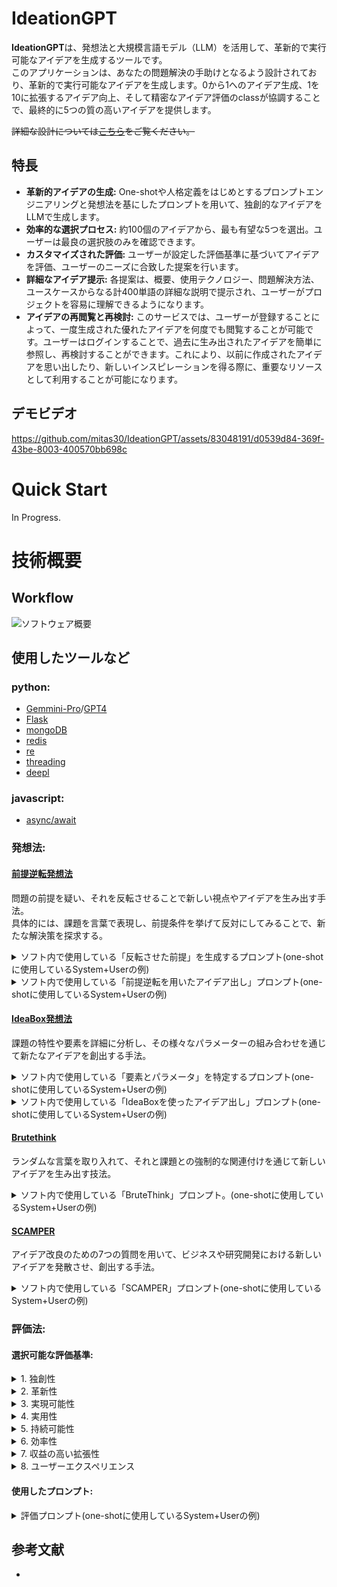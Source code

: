 # IdeationGPT
**IdeationGPT**は、発想法と大規模言語モデル（LLM）を活用して、革新的で実行可能なアイデアを生成するツールです。  
このアプリケーションは、あなたの問題解決の手助けとなるよう設計されており、革新的で実行可能なアイデアを生成します。0から1へのアイデア生成、1を10に拡張するアイデア向上、そして精密なアイデア評価のclassが協調することで、最終的に5つの質の高いアイデアを提供します。

~~詳細な設計については[こちら](リンク先URL)をご覧ください。~~

## 特長 
- **革新的アイデアの生成:** One-shotや人格定義をはじめとするプロンプトエンジニアリングと発想法を基にしたプロンプトを用いて、独創的なアイデアをLLMで生成します。
- **効率的な選択プロセス:** 約100個のアイデアから、最も有望な5つを選出。ユーザーは最良の選択肢のみを確認できます。
- **カスタマイズされた評価:** ユーザーが設定した評価基準に基づいてアイデアを評価、ユーザーのニーズに合致した提案を行います。
- **詳細なアイデア提示:** 各提案は、概要、使用テクノロジー、問題解決方法、ユースケースからなる計400単語の詳細な説明で提示され、ユーザーがプロジェクトを容易に理解できるようになります。
- **アイデアの再閲覧と再検討:** このサービスでは、ユーザーが登録することによって、一度生成された優れたアイデアを何度でも閲覧することが可能です。ユーザーはログインすることで、過去に生み出されたアイデアを簡単に参照し、再検討することができます。これにより、以前に作成されたアイデアを思い出したり、新しいインスピレーションを得る際に、重要なリソースとして利用することが可能になります。

## デモビデオ
https://github.com/mitas30/IdeationGPT/assets/83048191/d0539d84-369f-43be-8003-400570bb698c

# Quick Start
In Progress.

# 技術概要
## Workflow 
![ソフトウェア概要](https://github.com/mitas30/IdeationGPT/assets/83048191/e81abcc6-c652-4dd1-9e3b-f18f8d2c2bba)

## 使用したツールなど  
### python:
- [Gemmini-Pro](https://platform.openai.com/docs/api-reference/chat)/[GPT4](https://cloud.google.com/vertex-ai/docs/generative-ai/model-reference/gemini)
- [Flask](https://flask.palletsprojects.com/en/3.0.x/)
- [mongoDB](https://pymongo.readthedocs.io/en/stable/)  
- [redis](https://github.com/redis/redis-py)  
- [re](https://docs.python.org/ja/3.12/library/re.html)  
- [threading](https://docs.python.org/ja/3/library/threading.html)  
- [deepl](https://www.deepl.com/docs-api)  
### javascript:
- [async/await](https://developer.mozilla.org/ja/docs/Web/JavaScript/Reference/Statements/async_function)
### 発想法:  
#### [前提逆転発想法](https://diamond.jp/articles/-/16331)  
問題の前提を疑い、それを反転させることで新しい視点やアイデアを生み出す手法。  
具体的には、課題を言葉で表現し、前提条件を挙げて反対にしてみることで、新たな解決策を探求する。
<details><summary>ソフト内で使用している「反転させた前提」を生成するプロンプト(one-shotに使用しているSystem+Userの例)</summary><div>
"role":"system", "content":'You are a maker with high creativity and implementation skills.<br>  Please utilize your creativity to come up with effective ideas for the problem at hand.<br><br>
"role":"user", "content":please adhere to the following &ltinstruction&gt.<br>
<br>&ltproblem&gtReducing Urban Traffic Congestion<br><br>
&ltinstruction&gt<br>
1.List Assumptions:
Identify three key assumptions about &ltproblem&gt.However, you need to follow the &ltassumption_format&gt.<br>     
2.Reverse Assumptions:<br>
Invert each assumption to explore new ideas.<br>However, you need to follow the &ltreversed_assumption_format&gt.<br><br>
&ltassumption_format&gt<br>
Assumptions:<br>
A: The first assumption inherent in the problem<br>
B: The second assumption inherent in the problem<br>
C: The third assumption inherent in the problem<br><br>
&ltreversed_assumption_format&gt<br>
Reversed Assumptions:<br>
A:The Reversed Paradox of the Assumption A Inherent in the Problem<br>
B:The Reversed Paradox of the Assumption B Inherent in the Problem<br>
C:The Reversed Paradox of the Assumption C Inherent in the Problem<br>
</div></details>
<details><summary>ソフト内で使用している「前提逆転を用いたアイデア出し」プロンプト(one-shotに使用しているSystem+Userの例)</summary><div>
role":"system", "content":'You are a maker with high creativity and implementation skills.Please utilize your creativity to come up with effective ideas for the problem at hand.<br><br>
"role":"user", "content":<br>
&ltproblem&gt Reducing Urban Traffic Congestion<br>
&ltReversed Assumptions&gt Traffic congestion is a round-the-clock issue.<br><br>
Please create five innovative ideas by adhering to the following &ltinstruction&gt.<br>
Additionally, let's take a moment to read and understand the &ltIntro --false face--&gt, which explains the objective of the 'False Face' method.<br><br>
&ltInrto --false face--&gt<br>
The 'false face' Thinking Method is an approach used in problem-solving and creative thinking that challenges universally accepted premises and fundamental assumptions, overturning them to elicit new perspectives and ideas. This method urges us to confront assumptions and beliefs we usually hold unconsciously and encourages us to overturn them fundamentally. This process shines a new light on what are perceived as immutable facts or 'common sense,' aiding in the discovery of original solutions.<br>
For instance, questioning and reversing commonly accepted business practices or life rules can lead to completely new approaches and business models. This method is not just about adopting the opposite stance, but aims to rethink problems from a fundamentally different angle, stepping outside of conventional thought frameworks. Such a shift can connect seemingly unrelated or impractical ideas to innovative solutions.<br>
In essence, 'false face' thinking stimulates creativity by breaking free from entrenched mindsets, allowing for the discovery of innovative ideas and solutions beyond the usual confines of established thinking.<br><br>
&ltinstruction&gt --Brainstorming Ideas Based on Reversed Assumption--<br>
Using the 'False Face' method, focus on the &ltReversed Assumption&gt to reinterpret &ltproblem&gt from a new angle. Generate five unique ideas that address &ltproblem&gt specifically through this reversed assumption. It's vital to adhere to the guidelines in &ltnote&gt and elaborate on each idea in detail as per the &ltformat&gt.<br><br>
&ltformat&gt<br>
[Idea number]: [Idea Name] (optional)<br>
Core idea: [Brief explanation of the core idea]<br>
Technologies and Materials Used: [Technologies and materials used]<br>
Revised Approach to Problem-Solving: [How the problem is solved with this idea]<br>
Concrete Use Cases: [List of use cases for the idea]<br><br>
&ltnote&gt<br>
You need to follow the &ltformat&gt below and attach a lengthy explanation of approximately 400 words for each idea.Also, output 5 ideas.<br>
Each idea needs to be described in sufficient detail so that it can form the basis for a requirements definition.<br>
Therefore, although a 400-word explanation may seem lengthy at first glance, it is necessary to write in such detail to properly convey the concept.<br>
</div></details>

#### [IdeaBox発想法](https://ssaits.jp/promapedia/method/idea-box.html)  
課題の特性や要素を詳細に分析し、その様々なパラメーターの組み合わせを通じて新たなアイデアを創出する手法。
<details><summary>ソフト内で使用している「要素とパラメータ」を特定するプロンプト(one-shotに使用しているSystem+Userの例)</summary><div>
"role":"system", "content":'You are a maker with high creativity and implementation skills. Additionally, you are skilled at abstracting concepts.'<br><br>
"role":"user", "content": Please follow the instructions according to the following &ltguide&gt.<br><br>
&ltproblem&gtBridging the Educational Gap<br>
<br>&ltguide&gt<br>
Idea Box Method: A Creative Blueprint
Overview:The Idea Box method is a systematic approach to generating innovative ideas. It involves identifying key parameters of a problem or project and exploring various combinations of these parameters to discover novel solutions.<br>
Steps:<br>
1.Identify Parameters:<br>
List up four essential aspects or features related to the challenge &ltproblem&gt. Consider whether this challenge would exist without this parameter. Also, output according to the following &ltformat&gt.<br><br>
Example problem: Improve the design of a laundry basket.<br>
Example Parameters: Material, Shape, Finish, Placement<br><br>
&ltformat&gt<br>
Parameters: [Output parameters A, B, C, D for the challenge, separated by commas]<br><br>
2.List Variations:<br>
Write down ten variations for each parameter. However, output according to the following &ltformat&gt.<br><br>
&ltformat&gt<br>
variations:<br>
1. [Output attributes A, B, C...I,J for the first parameter, separated by commas]<br>
2. [Output attributes A, B, C...I,J for the second parameter, separated by commas]<br>
3. [Output attributes A, B, C...I,J for the third parameter, separated by commas]<br>
4. [Output attributes A, B, C...I,J for the fourth parameter, separated by commas]<br><br>
Example problem: Improve the design of a laundry basket.<br>
Example Parameters: Material, Shape, Finish, Placement<br>
Example variations:<br>
1.Wicker, Plastic, Paper, Metal, Mesh, Bamboo, Rattan, Silicone, Fabric, Recycled materials<br>
2.Square, Cylinder, Rectangle, Hexagon, Cube, Oval, Round, Triangular, Spherical, Irregular<br>
3.Natural, Tinted, Transparent, Reflective, Neon, Matte, Glossy, Textured, Lacquered, Weathered<br>
4.Floor mounted, Ceiling suspended, Wall mounted, Basement entrance, Door hangings, Under-bed, Corner, Freestanding, Modular, Portable<br>
</div></details>

<details><summary>ソフト内で使用している「IdeaBoxを使ったアイデア出し」プロンプト(one-shotに使用しているSystem+Userの例)</summary><div>
    "role":"system", "content":'You are a maker with high creativity and implementation skills.  Please utilize your creativity to come up with effective ideas for the problem at hand.<br><br>
    "role":"user", "content":<br>&ltProblem&gt Bridging the Educational Gap<br><br>&ltGuide&gt<br>
    &ltparameter&gt Educational Content, Accessibility, Technological Integration, Teacher Training<br>
    &ltattributes&gt<br>
    varitations:<br>
    1:Culturally Diverse,Community Centers,Big Data Analytics,Peer Collaboration Networks<br>
    2:Experiential Learning,Braille Resources,Blockchain for Education,Pedagogical Innovation<br>
    3:Holistic Education,Mobile Learning,Artificial Intelligence,Digital Literacy<br>
    4:Adaptive Learning,Online Platforms,Educational Apps,Online PD Courses<br>
    5:Multilingual,Radio Broadcasts,Educational Apps,Diversity Training<br><br>
    Overview:<br>
    The Idea Box Method is a dynamic approach for generating creative solutions, especially suited for addressing &ltproblem&gt. By leveraging a combination of various attributes under identified parameters, you can unlock a spectrum of innovative ideas.<br><br>
    Method:<br>
    Combinations of attributes related to &ltparameter&gt are listed in &ltattributes&gt following the &ltattribute_format&gt for five sets. You are to come up with one idea for each set of attributes listed in &ltattributes&gt, totaling five ideas. This means you should develop one idea using all attributes from attribute_set 1, another idea using all attributes from attribute_set 2, and so on, resulting in a total of five ideas.  
    Each idea should follow the provided &ltformat&gt.
    Also, pay attention to the guidelines on how to write ideas in &ltnote&gt.<br><br>
    &ltattribute_format&gt<br>
    1.attribute set1<br>
    2.attribute set2<br>
    3.attribute set3<br>
    4.attribute set4<br>
    5.attribute set5<br><br>
    &ltformat&gt<br>
    [Idea number]: [Idea Name] (optional)<br>
    Core idea: [Brief explanation of the core idea]<br>
    Technologies and Materials Used: [Technologies and materials used]<br>
    Revised Approach to Problem-Solving: [How the problem is solved with this idea]<br>
    Concrete Use Cases: [List of use cases for the idea]<br><br>
    &ltnote&gt<br>
    You need to follow the &ltformat&gt below and attach a lengthy explanation of approximately 400 words for each idea.Also, output 5 ideas.
    Each idea needs to be described in sufficient detail so that it can form the basis for a requirements definition.
    Therefore, although a 400-word explanation may seem lengthy at first glance, it is necessary to write in such detail to properly convey the concept.
</div></details>

#### [Brutethink](https://www.mycoted.com/Brutethink)
ランダムな言葉を取り入れて、それと課題との強制的な関連付けを通じて新しいアイデアを生み出す技法。
<details><summary>ソフト内で使用している「BruteThink」プロンプト。(one-shotに使用しているSystem+Userの例)</summary><div>
"role":"system", "content":You are a maker with high creativity and implementation skills.  Please utilize your creativity to come up with effective ideas for the problem at hand.<br><br>
"role":"user", "content":<br>&ltEssential Rules to Strictly Follow&gt<br>
&ltnote&gt<br>
You need to follow the &ltformat&gt below and attach a lengthy explanation of approximately 400 words for each idea.Also, output 5 ideas.
Each idea needs to be described in sufficient detail so that it can form the basis for a requirements definition.
Therefore, although a 400-word explanation may seem lengthy at first glance, it is necessary to write in such detail to properly convey the concept.<br>
<br>&ltproblem&gt How can we make public transportation more appealing to commuters?
<br>&ltword&gt coffee<br>
<br>&ltGuide&gt<br>
Please read the following text and execute the &ltBluePrint&gt. Sections such as &ltIntroduction&gt, &ltThe Brutethink Approach&gt, &ltCase Studies and Examples: Problem Scenarios and Simplified Solutions&gt, and &ltSummary&gt are provided to help you understand the Brutethink Method, so refer to them as needed.<br>
<br>&ltIntroduction --Brutethink Method--&gt<br>
In the pursuit of original and innovative ideas, one essential approach is to create new patterns in our minds, forcing connections between unrelated elements. This method can lead to discovering groundbreaking ideas from seemingly nothing. The practice of juxtaposing unrelated concepts, like contrasting a garbage truck and a sunset in modern art, can spark new ideas by contrasting practicality with beauty.<br>
<br>&ltThe Brutethink Approach&gt<br>
This method involves combining unrelated elements, learning from the connections that emerge. For instance, the invention of float glass, a breakthrough in the glass-making industry, came from such a connection. Alastair Pilkington, inspired by soap floating in water, developed a method where glass forms on molten tin, revolutionizing glass production.
<br>&ltBluePrint&gt<br>
Step 1<br>
Discover five different attributes or aspects of each word in &ltwords&gt. Follow the &ltattribute_format&gt in this process.<br>
Step 2<br>
Next, link each attribute identified in Step 1 with &ltproblem&gt to create ideas that solve &ltproblem&gt. For each word, develop one idea per attribute, resulting in a total of five ideas per word. This method enables the generation of diverse and creative solutions.
However, be cautious not to use the words in &ltwords&gt directly as solutions.<br> For example, if 'coffee' is listed in &ltwords&gt, suggesting the opening of a coffee shop would be too literal and not in line with the Brutethink methodology. Instead, use attributes of 'coffee', such as its aroma or warmth, to inspire your ideas. Ensure that all ideas are formatted according to &ltformat&gt and adhere to the guidelines specified in &ltnote&gt.<br>
<br>&ltattribute_format&gt
<br>&ltattribute&gt<br>
[attribute 1]: [Attribute1 Description]<br>
...<br>
[attribute 5]: [Attribute5 Description]<br>
<br>&ltformat&gt<br>
[Idea number]: [Idea Name] (optional)<br>
Core idea: [Brief explanation of the core idea]<br>
Technologies and Materials Used: [Technologies and materials used]<br>
Revised Approach to Problem-Solving: [How the problem is solved with this idea]<br>
Concrete Use Cases: [List of use cases for the idea]<br>
<br>&ltCase Studies and Examples: Problem Scenarios and Simplified Solutions&gt  
<br>&ltproblem&gtHow can I improve my relationship with my boss?
<br>&ltword&gtpencil
<br>&ltattribute&gt<br>
1.Eraser: The eraser on a pencil represents the ability to correct mistakes. This attribute is linked to the "Clean Slate Policy" as it symbolizes the notion of acknowledging errors and moving forward without lingering on past faults.<br>
2.Lead: The lead in a pencil, essential for writing, represents core functionality but can also symbolize slow processes (due to its heaviness). This relates to the "Mentorship for Efficiency", where addressing and guiding slower processes in the workplace is key.<br>
3.Yellow Color: The color yellow on many pencils, particularly in America, is often associated with caution or the need to proceed with care. This color inspires the "Yellow Room for Open Communication", emphasizing a space where caution in communication is respected, yet openness is encouraged.<br>
4.Cost-effectiveness: Pencils are known for being cost-effective tools. This aspect is mirrored in the "Competitive Commission Plan", where the aim is to create value and effectiveness in the workplace, similar to how a pencil provides a simple yet valuable function.<br>
5.Hexagonal Shape: The hexagonal shape of many pencils ensures a comfortable grip and prevents rolling away. This shape is the inspiration behind the "Six-Point Work Dynamics Plan", representing stability and multi-faceted approaches to improving workplace dynamics.<br><br>
&ltidea&gt<br>
Idea 1.Clean Slate Policy (Eraser)
<br>Core Idea: Implementing a monthly reflection session where employees can discuss past errors without judgment, similar to how an eraser cleanly removes pencil marks, promoting a culture of openness and improvement.
<br>Idea 2.Mentorship for Efficiency (Lead)
<br>Core Idea: Pairing less experienced employees with mentors to work on specific projects, similar to how a pencil’s lead is essential for writing, ensuring that everyone contributes efficiently to team goals. 
<br>Idea 3.Yellow Room for Open Communication (Yellow Color)
<br>Core Idea: Designing the room with a welcoming yellow decor and providing resources like conversation starters and feedback boxes, fostering a warm and inviting    atmosphere for open discussions.
<br>Idea 4.Competitive Commission Plan (Cost-effectiveness)
<br>Core Idea: Conducting quarterly reviews of commission structures in comparison to industry standards, ensuring the plan remains as practical and valuable as a standard pencil.
<br>Idea 5.Six-Point Work Dynamics Plan (Hexagonal Shape)
<br>Core Idea: Each point of the plan is reviewed and updated bi-annually, ensuring the plan remains relevant and effective, similar to how the hexagonal shape of a pencil provides a consistent and reliable grip.<br>
</div></details>

#### [SCAMPER](https://stockmark.co.jp/coevo/scamper)
アイデア改良のための7つの質問を用いて、ビジネスや研究開発における新しいアイデアを発散させ、創出する手法。  
<details><summary>ソフト内で使用している「SCAMPER」プロンプト(one-shotに使用しているSystem+Userの例)</summary><div> 
"role":"system","content":You are a maker with high creativity and implementation skills. Moving forward, there's a need for you to refine ideas. Please utilize your creativity to come up with effective ideas for the problem at hand.<br><br>
Please follow the (guide) below and come up with five ideas that expand on (base_idea). Of course, it is important that these ideas are also ideas that solve (issue).Each idea should be described in about 450 words. However, each idea must conform to the (format). The brackets [] in the format are explanations of what should be written. For example, where it says [specific number], actually insert a specified matter like 2000. Parts like core idea: do not need to be changed.In addition, since developed ideas will be presented on a separate occasion from (base_idea), please do not mention (base_idea) in the idea document, e.g., "improve (base_idea)". In other words, (bad_ex) and (good_ex) are documents about the same idea, but should be written like (good_ex).<br><br>
"role":"user", "content":<br>problem:How to use information technology to enrich people's emotions<br><br>
Format:<br>Idea x:[Idea Name]([technique using in SCAMPER])<br>
core idea:[Explanation of the Core Idea]<br>
Technologies and Materials Used:[What kind of technologies and materials are used]<br>
Revised Approach to Problem-Solving:[How the given problem is solved]<br>
Concrete Use Cases:[List the use cases]<br><br>
Guide:SCAMPER Technique: An Enhanced Guide for Creative Innovation<br>
Introduction:<br>
SCAMPER is a powerful tool for sparking creativity, encouraging innovative thinking by altering existing elements. It stands for Substitute, Combine, Adapt, Modify, Put to other uses, Eliminate, and Reverse. <br>
<br>Incorporating Additional Insights:<br>
Emphasize that all new ideas are modifications of existing ones, adding or altering components.<br>
Highlight that the first idea is not always the best, and exploring alternatives can lead to more effective solutions.<br>
Encourage thinking beyond the immediate challenge, considering how an idea might solve unrelated problems or lead to breakthrough innovations.<br>
<br>Substitute:<br>
Change parts, materials, or people to improve or alter the function.<br>
Case Study: Starbucks' continuous substitution led to the creation of the Frappuccino.<br>
Additional Insight: Rod Spruel's innovation in creating fireplace fuel from used coffee grounds and candle wax.<br>
<br>Combine:<br>
Merge different ideas, products, or services for enhanced functionality.<br>
Case Study: Hungarian architects' combination of cement and glass fiber to create light-transmitting concrete.<br>
Additional Insight: How Gutenberg's combination of a wine press and coin punch led to the invention of the printing press.<br>
<br>Adapt:<br>
Borrow elements from other contexts to solve problems in a new setting.<br>
Case Study: Jacuzzi's adaptation of farm pumps for hydrotherapy baths.<br>
Additional Insight: Jacuzzi's transformation of a simple idea into a luxury bathroom product.<br>
<br>Modify:<br>
Alter the size, shape, or properties to serve a new purpose.<br>
Case Study: Moen’s showerheads modified for a unique water flow pattern.<br>
Additional Insight: The evolution of Mr. Clean Magic Reach, a bathroom cleaning tool adapted from an observed cleaning technique in Puerto Rico.<br>
<br>Eliminate:<br>
Remove unnecessary elements to simplify and improve efficiency.<br>
Case Study: Dutch Boy's reimagined paint packaging for ease of use.<br>
Additional Insight: NASA's simplification of space suits for Mars expeditions.<br>
<br>Reverse:<br>
Change the order or perspective to see things differently.<br>
Case Study: Cirque du Soleil's reversal of traditional circus concepts.<br>
Additional Insight: FBI's undercover operation using a wedding scenario to capture criminals.<br>
<br>Implementing SCAMPER:<br>
Apply SCAMPER to each element of a challenge, exploring new ideas.<br>
Encourage exploring multiple options and returning to the original idea if it remains the best solution.<br>
Emphasize the importance of case studies in understanding and applying SCAMPER.<br>
<br>Concluding Thoughts:<br>
SCAMPER, a checklist of questions, can transform existing ideas into innovative solutions.<br>
Its flexibility makes it a valuable tool across various industries.<br>
By repeatedly applying SCAMPER, one can discover unique, original ideas, fostering innovation and problem-solving.<br>
<br>bad_ex:Mindful Mood Mixer (MMM) (Adapt)<br>
Core Idea: Mindful Mood Mixer (MMM) is a virtual reality (VR) system that integrates mindfulness and meditation into a personalized VR experience. It adapts a concept similar to Emotional VR, where the VR environment responds to the user's emotional state. In MMM, this environment is tailored to guide users through mindfulness and meditation practices based on their current emotional state, detected through biometric readings. The aim is to provide immediate emotional relief while fostering long-term emotional regulation and resilience through mindfulness techniques.<br>
<br>good_ex:Mindful Mood Mixer (MMM) (Adapt)<br>
Core Idea: Mindful Mood Mixer (MMM) is a pioneering virtual reality system focused on enhancing mental well-being through personalized mindfulness and meditation experiences. This system uses advanced biometric monitoring to gauge a user's emotional state, then adapts its VR environment accordingly to provide tailored mindfulness and meditation practices. The concept is to offer immediate emotional support while also cultivating long-term emotional resilience and mindfulness skills.<br>
<br>base_idea:Emotional VR<br>
Core Idea:Emotional VR is an innovative virtual reality system that provides customized emotional experiences based on individual users' emotional states. By analyzing biometric signals such as heart rate and skin conductance to interpret emotions, the system dynamically alters the VR environment based on these readings. This assists users in appropriately controlling their emotions and guiding them in a positive direction. The technology enables users not only to understand their emotions but also to actively manage them and learn methods to reduce stress.<br>
<br>Technologies and Materials Used:The system utilizes sensor technology for biometric signal recognition, machine learning algorithms for emotion analysis, and a 3D graphics engine to create a dynamic VR environment that responds to emotions. Additionally, it incorporates high-quality audio output and voice guides that use a psychological approach to enhance.<br>
<br>Revised Approach to Problem-Solving:The system accurately reads users' current emotions and provides an environment that either amplifies those emotions or induces relaxation, thereby solving mental health issues. For example, a calming forest scene is provided for users feeling stress, aiding relaxation and supporting emotional control. When positive emotions are detected, the system offers social events within VR to further enhance users' sense of happiness.<br>
<br>Concrete Use Cases:For instance, a user returning home from a tiring day at work can use this system to experience a tranquil walk in the forest tailored to their day's stress level. On weekends, they can relive and share happy moments with family and friends in VR. Additionally, as part of mental health care, users can participate in guided meditation sessions led by psychotherapists in VR
</div></details>

### 評価法:
#### 選択可能な評価基準:
<details><summary>1. 独創性</summary><div>
そのアイデアは、他の人が思いつかないようなユニークな視点や解決策を提示しているか。  
高い独創性は、アイデアの新規性や、一般的または伝統的な概念から際立つ能力によって示される。
</div></details>
<details><summary>2. 革新性</summary><div>
アイデアが既存の規範や慣習をどの程度打ち破るかを評価する。<br>独創性はユニークなアイデア（他の人が思いつかないようなアイデア）に高得点がつくが、革新性は問題に取り組む際の暗黙の制約を超越したアイデアに高得点がつく。新しさの度合いと、現在の慣行や考えを破壊する可能性を意味する。
</div></details>
<details><summary>3. 実現可能性</summary><div>
そのアイデアは現実のシナリオで実行しやすいか。  
高い実現可能性は、利用可能な資源、技術、時間の制約を考慮した上で、アイデアを実現することが容易であることを示す。
</div></details>
<details><summary>4. 実用性</summary><div>
そのアイデアは、与えられた問題に対して実行可能な解決策を提供しているか。  
そのアイデアが、目の前の中核的な問題に直接取り組み、効果的に解決するものであれば、実用性において高得点となる。
</div></details>
<details><summary>5. 持続可能性</summary><div>
そのアイデアは、長期にわたって関連性と影響力を維持できるか。  
持続可能性の高いアイデアとは、時間が経過しても、そのメリットや効果がすぐに減少しないものである。
</div></details>
<details><summary>6. 効率性</summary><div>
アイデアの費用対効果を評価する。<br>
これは、そのアイデアの予想される経済効果を、予想される実施コストで割ることによって決定される。<br>そのアイデアが、コストに比して大きな利益や節約を約束するものであれば、効率性において高得点となる。
</div></details>
<details><summary>7. 収益の高い拡張性</summary><div>
この基準は、大規模なソフトウェアソリューションとしてスケールアップしたときに、そのアイデアが大きな収益を生み出す可能性を評価するものである。<br>
特に、より大規模または包括的な規模で実施された場合に、市場へのリーチと収益の創出という点で、アイデアの拡大能力を評価する。
</div></details>
<details><summary>8. ユーザーエクスペリエンス</summary><div>
アイデアがエンドユーザーや顧客にとって肯定的で満足のいく体験をもたらすかどうかを評価する。<br>
ユーザビリティ、アクセシビリティ、エンゲージメント、総合的な満足度といった側面を考慮する必要がある。<br>
高いUXスコアは、ユーザーフレンドリーで、直感的で、ターゲットオーディエンスにとって魅力的なアイデアに起因する。
</div></details>

#### 使用したプロンプト:
<details><summary>評価プロンプト(one-shotに使用しているSystem+Userの例)</summary><div>
"role":"system", "content":You are required to fairly evaluate my ideas, possessing both high creativity and implementation skills. The evaluation is strict, and you would assign a score of 6 out of 10 to ideas you consider good based on the evaluation criteria.<br><br>
"role":"user", "content":Please implement the following guidelines.<br><br>
&ltIssue&gt<br>
How to use information technology to enrich people's emotions<br><br>
Guidelines: see the list of &ltidea&gt to solve (issue). The list of &ltidea&gt is formatted as follows:<br>
1.[Idea Name1]<br>
Core Idea:<br>
Techniques and materials to be used:<br>
Revised approach to solving the problem:<br>
Specific Use:<br>
2.[Idea Name2]<br>
...<br>
This list contains the names of several ideas and their details. Rate each idea in &ltIdea&gt on a scale of 1 to 10 according to the criteria in (Criteria).<br>
 Also, please output your responses to each idea in the following &ltFORMAT&gt format. The [] part is a variable, so change it depending on your ideas and criteria.<br><br>
&ltFORMAT&gt<br>
[Idea number (starting from 1)]. [Idea name].<br>
[criteria1]: [X1(score)]/10<br>
[Why did you choose that score for that criterion?]<br>
....<br>
[criteria y]:[Xy(score)]/10<br>
[Why did you choose that score for that criterion?]<br><br>
&ltIdea&gt<br>
["Emotion Share Sticker<br>
Core Idea:The Emotion Share Sticker is a pioneering smartphone accessory, ingeniously crafted to offer a unique way of expressing emotions. This accessory bridges the gap between digital communication and sensory experience, enriching interactions in a world increasingly reliant on remote connections. By adhering to the back of a smartphone, it introduces a blend of visual appeal and olfactory sensation, representing various emotions. The sticker’s design is a kaleidoscope of colors, where hues like bright yellows and oranges symbolize joy and optimism, while blues and greens evoke calmness and serenity. Its innovative feature lies in the integration of olfactory capsules, which, when activated via an accompanying app, release scents correlating to the chosen emotions. This creative approach allows users to convey their feelings in a more comprehensive and multisensory manner.<br>
Technologies and Materials Used:The Emotion Share Sticker incorporates advanced microencapsulation technology, encapsulating a variety of fragrances in tiny, durable spheres. These capsules are carefully designed to release specific scents when prompted by the user through a custom-designed smartphone app. The technology behind this involves meticulous programming that allows users to select and modify the intensity and duration of the scent, thus offering a personalized experience. The app's interface is user-friendly, ensuring seamless interaction between the user and the sticker’s features.<br>
Revised Approach to Problem-Solving:In a world where digital communication often lacks the depth of face-to-face interaction, the Emotion Share Sticker offers a novel solution. It enhances remote communication by introducing an olfactory dimension to digital messages, thereby enriching the emotional context of exchanges. This sticker is particularly beneficial in scenarios where verbal or textual communication falls short, offering a subtle yet impactful means to convey feelings.<br>
Concrete Use Cases:The sticker finds its utility in various scenarios. In remote work settings, it can be used to express work-related stress or accomplishment without the need for explicit communication. It also plays a significant role in personal relationships, allowing individuals to share their feelings in a non-verbal but profoundly expressive manner. For instance, sending a scent of lavender could indicate a need for calmness in stressful times, while a citrus fragrance could celebrate a joyful moment. The Emotion Share Sticker thus stands out as an innovative tool, enhancing the depth and quality of remote interactions.",<br><br>
 "Emotional VR<br>
Core Idea:Emotional VR is a state-of-the-art virtual reality system meticulously engineered to provide a personalized emotional experience. It stands as a technological marvel that not only recognizes but also adapts to the user's current emotional state, offering an immersive journey through virtual environments that resonate with their feelings. By harnessing the power of emotion recognition technology, Emotional VR interprets emotions from facial expressions and voice tones, transforming these cues into dynamic VR experiences. This system tailors virtual scenarios in real-time, ensuring that each virtual space is a reflection of the user's emotional landscape.<br>
Technologies and Materials Used:At the heart of Emotional VR lies cutting-edge emotion recognition technology, which utilizes advanced algorithms to analyze facial expressions and voice modulations. This technology is integrated with VR hardware to create an environment that dynamically adjusts based on the user's emotional state. The VR scenarios are crafted with high-definition graphics and sound, providing a deeply immersive and sensory-rich experience. The system also includes professionally designed voice guides, which further enrich the user’s journey through various emotional landscapes.<br>
Revised Approach to Problem-Solving:Emotional VR revolutionizes the way individuals engage with their emotions. It acknowledges the importance of emotional health and offers a virtual space where users can confront and explore their feelings in a controlled, safe environment. Whether it's stress relief through serene natural settings or joy enhancement via lively social events, Emotional VR caters to a wide spectrum of emotional needs, promoting psychological well-being.<br>
Concrete Use Cases:The system's versatility allows for a multitude of applications. In a therapeutic context, it provides a tool for mental health professionals to guide clients through emotional landscapes, offering a novel approach to emotional healing. For everyday users, it offers an escape into calming environments or exciting adventures based on their current mood, serving as a daily emotional wellness tool. Emotional VR thus stands as a pioneering platform that bridges the gap between technology and emotional well-being.",<br><br> 
"Biometric Interaction in VR<br>
Core Idea:Biometric Interaction in VR is a groundbreaking system that seamlessly blends biometric sensors with virtual reality, creating a symbiotic environment responsive to the user's emotional state. This advanced system takes VR experiences to new heights by not just immersing users in virtual worlds but also making these worlds react in real-time to their emotions. Users don VR headsets equipped with sensors that track physiological indicators such as heart rate, skin conductance, and breathing patterns. An intelligent emotion recognition algorithm interprets these data, enabling the VR environment to adapt and respond to the user's emotional nuances.<br>
Technologies and Materials Used:This system integrates sophisticated biometric sensors with VR technology. The sensors, worn by the user, capture real-time physiological data, which are then processed by an advanced emotion recognition algorithm. The VR environment is powered by high-end graphics engines, capable of creating diverse and responsive scenarios that shift according to the user's emotional state. Additionally, the system encourages users to express emotions through specific VR movements, enhancing the interactive and immersive nature of the experience.<br>
Revised Approach to Problem-Solving:Biometric Interaction in VR introduces a transformative approach to understanding and expressing emotions. By linking physiological responses to VR experiences, it provides users with a unique method to manage and explore their emotional states. This technology serves not only as a tool for personal emotional awareness but also has practical applications in emotional health promotion and stress management.<br>
Concrete Use Cases:The system finds its use in various settings, from therapeutic to recreational. In a therapeutic setting, it aids in emotional regulation and stress management, providing users with a controlled environment to explore and understand their emotional responses. For recreational users, it offers a novel form of entertainment, where games and experiences are tailored to their emotional state, creating a highly personalized and engaging experience. In both contexts, Biometric Interaction in VR stands as an innovative solution for enhancing emotional connectivity and well-being.", 
<br><br>"Emotion-Harmonizing Smart Jewelry<br>
Core Idea:Emotion-Harmonizing Smart Jewelry represents an innovative blend of fashion and technology, designed to offer a novel way of expressing and understanding emotions through wearable accessories. This smart jewelry, encompassing items like bracelets and necklaces, is embedded with emotion-recognition sensors that detect and interpret the wearer's emotional states in real-time. The core functionality of this jewelry lies in its ability to change color or pattern based on the wearer's emotions, providing a visual representation of feelings.<br>
Technologies and Materials Used:The jewelry incorporates advanced sensors capable of monitoring physiological indicators such as heart rate and skin temperature. These sensors utilize sophisticated algorithms to infer the wearer's current emotional state. The aesthetic elements of the jewelry, such as color-changing materials or e-ink displays, dynamically alter their appearance to reflect emotional changes – warmer tones for joy and cooler tones for relaxation. The jewelry is also integrated with a smartphone app, enhancing the emotional experience by offering personalized recommendations like music or meditation suggestions based on the detected emotions.<br>
Revised Approach to Problem-Solving:Emotion-Harmonizing Smart Jewelry introduces a unique approach to emotional awareness and communication. By making emotional states visible, the jewelry encourages wearers to become more conscious of their feelings, fostering emotional intelligence and empathy. It also serves as a subtle yet powerful tool for non-verbal emotional expression, enhancing interpersonal connections.<br>
Concrete Use Cases:The jewelry finds its utility in various personal and social scenarios. In personal use, it helps individuals track and manage their emotional states, acting as a catalyst for mindfulness and self-care. Socially, it allows wearers to non-verbally communicate their feelings to others, facilitating deeper emotional connections. The accessory can also be used in therapeutic settings, aiding in emotional regulation and awareness exercises.",<br><br> 
'Emotion-Sync Social Network<br>
Core Idea:Emotion-Sync Social Network is a revolutionary concept that intertwines emotion recognition technology with social media. This platform enables users to share their emotional states in real-time, fostering a new dimension of connectivity and empathy in the digital world. It reads emotions from various inputs like text, voice, or facial expressions and displays this information on user profiles, creating an emotionally attuned social network.<br>
Technologies and Materials Used:The platform employs advanced emotion recognition algorithms that analyze user inputs – text, voice, and facial expressions – to accurately discern their current emotional state. This technology integrates with a user-friendly app or social media platform, allowing users to communicate and share their emotions authentically and effortlessly.<br>
Revised Approach to Problem-Solving:Emotion-Sync Social Network redefines the way people interact on social media. By focusing on emotional states, it creates a more empathetic and supportive online community. This approach enables users to find and connect with others experiencing similar emotions, be it for shared support during challenging times or celebrating joyous moments together.<br>
Concrete Use Cases:This platform caters to a wide range of emotional interactions. Users feeling down can seek and offer support to others in similar emotional states, creating a community of care and understanding. Conversely, those in a positive emotional state can spread joy and positivity, enhancing overall emotional well-being. This network acts as a digital haven for emotional support and positive communication, contributing significantly to mental health and emotional wellness.']<br><br>
&ltCriteria&gt<br>
["Originality:Does the idea present a unique perspective or solution that others have not thought of? High originality is marked by the idea's novelty and its ability to stand out from common or traditional concepts.",<br><br>
"Innovativeness:This criterion assesses the extent to which the idea breaks existing norms and conventions. While originality is high for unique ideas (those others have not thought of), innovativeness scores highly for ideas that transcend implicit constraints in addressing a problem. It's about the degree of newness and the potential to disrupt current practices or thoughts.", <br><br>'Practicality:Does the idea provide a viable solution to the given problem? An idea scores high in practicality if it directly addresses and effectively resolves the core issues at hand.', 
<br><br>'Sustainability:Can the idea maintain its relevance and impact over a long period? Ideas with high sustainability are those whose benefits and effectiveness do not diminish quickly over time.', 
<br><br>'Feasibility:Is the idea easy to implement in a real-world scenario? High feasibility is indicated by the ease with which the idea can be brought to life, considering available resources, technology, and time constraints.'],<br>
</div></details>

## 参考文献
- 